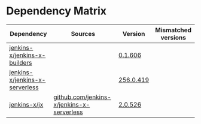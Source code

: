 # Dependency Matrix

Dependency | Sources | Version | Mismatched versions
---------- | ------- | ------- | -------------------
[jenkins-x/jenkins-x-builders](https://github.com/jenkins-x/jenkins-x-builders) |  | [0.1.606]() | 
[jenkins-x/jenkins-x-serverless](https://github.com/jenkins-x/jenkins-x-serverless) |  | [256.0.419](https://github.com/jenkins-x/jenkins-x-serverless/releases/tag/v256.0.419) | 
[jenkins-x/jx](https://github.com/jenkins-x/jx) | [github.com/jenkins-x/jenkins-x-serverless](https://github.com/jenkins-x/jenkins-x-serverless) | [2.0.526](https://github.com/jenkins-x/jx/releases/tag/v2.0.526) | 

